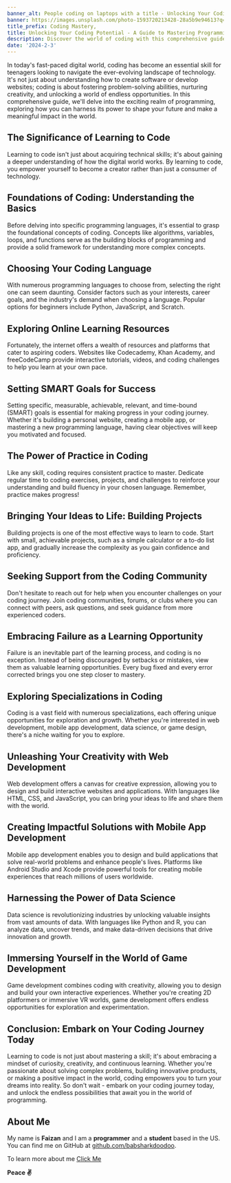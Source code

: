```yaml
---
banner_alt: People coding on laptops with a title - Unlocking Your Coding Potential
banner: https://images.unsplash.com/photo-1593720213428-28a5b9e94613?q=80&w=2070&auto=format&fit=crop&ixlib=rb-4.0.3&ixid=M3wxMjA3fDB8MHxwaG90by1wYWdlfHx8fGVufDB8fHx8fA%3D%3D
title_prefix: Coding Mastery,
title: Unlocking Your Coding Potential - A Guide to Mastering Programming
description: Discover the world of coding with this comprehensive guide. Learn fundamentals, choose your language, build projects, and explore specializations to shape your future in tech.
date: '2024-2-3'
---
```


In today's fast-paced digital world, coding has become an essential skill for teenagers looking to navigate the ever-evolving landscape of technology. It's not just about understanding how to create software or develop websites; coding is about fostering problem-solving abilities, nurturing creativity, and unlocking a world of endless opportunities. In this comprehensive guide, we'll delve into the exciting realm of programming, exploring how you can harness its power to shape your future and make a meaningful impact in the world.

## The Significance of Learning to Code

Learning to code isn't just about acquiring technical skills; it's about gaining a deeper understanding of how the digital world works. By learning to code, you empower yourself to become a creator rather than just a consumer of technology.

## Foundations of Coding: Understanding the Basics

Before delving into specific programming languages, it's essential to grasp the foundational concepts of coding. Concepts like algorithms, variables, loops, and functions serve as the building blocks of programming and provide a solid framework for understanding more complex concepts.

## Choosing Your Coding Language

With numerous programming languages to choose from, selecting the right one can seem daunting. Consider factors such as your interests, career goals, and the industry's demand when choosing a language. Popular options for beginners include Python, JavaScript, and Scratch.

## Exploring Online Learning Resources

Fortunately, the internet offers a wealth of resources and platforms that cater to aspiring coders. Websites like Codecademy, Khan Academy, and freeCodeCamp provide interactive tutorials, videos, and coding challenges to help you learn at your own pace.

## Setting SMART Goals for Success

Setting specific, measurable, achievable, relevant, and time-bound (SMART) goals is essential for making progress in your coding journey. Whether it's building a personal website, creating a mobile app, or mastering a new programming language, having clear objectives will keep you motivated and focused.

## The Power of Practice in Coding

Like any skill, coding requires consistent practice to master. Dedicate regular time to coding exercises, projects, and challenges to reinforce your understanding and build fluency in your chosen language. Remember, practice makes progress!

## Bringing Your Ideas to Life: Building Projects

Building projects is one of the most effective ways to learn to code. Start with small, achievable projects, such as a simple calculator or a to-do list app, and gradually increase the complexity as you gain confidence and proficiency.

## Seeking Support from the Coding Community

Don't hesitate to reach out for help when you encounter challenges on your coding journey. Join coding communities, forums, or clubs where you can connect with peers, ask questions, and seek guidance from more experienced coders.

## Embracing Failure as a Learning Opportunity

Failure is an inevitable part of the learning process, and coding is no exception. Instead of being discouraged by setbacks or mistakes, view them as valuable learning opportunities. Every bug fixed and every error corrected brings you one step closer to mastery.

## Exploring Specializations in Coding

Coding is a vast field with numerous specializations, each offering unique opportunities for exploration and growth. Whether you're interested in web development, mobile app development, data science, or game design, there's a niche waiting for you to explore.

## Unleashing Your Creativity with Web Development

Web development offers a canvas for creative expression, allowing you to design and build interactive websites and applications. With languages like HTML, CSS, and JavaScript, you can bring your ideas to life and share them with the world.

## Creating Impactful Solutions with Mobile App Development

Mobile app development enables you to design and build applications that solve real-world problems and enhance people's lives. Platforms like Android Studio and Xcode provide powerful tools for creating mobile experiences that reach millions of users worldwide.

## Harnessing the Power of Data Science

Data science is revolutionizing industries by unlocking valuable insights from vast amounts of data. With languages like Python and R, you can analyze data, uncover trends, and make data-driven decisions that drive innovation and growth.

## Immersing Yourself in the World of Game Development

Game development combines coding with creativity, allowing you to design and build your own interactive experiences. Whether you're creating 2D platformers or immersive VR worlds, game development offers endless opportunities for exploration and experimentation.

## Conclusion: Embark on Your Coding Journey Today

Learning to code is not just about mastering a skill; it's about embracing a mindset of curiosity, creativity, and continuous learning. Whether you're passionate about solving complex problems, building innovative products, or making a positive impact in the world, coding empowers you to turn your dreams into reality. So don't wait - embark on your coding journey today, and unlock the endless possibilities that await you in the world of programming.

## **About Me**

My name is **Faizan** and I am a **programmer** and a **student** based in the US. You can find me on GitHub at [github.com/babsharkdoodoo](https://github.com/babsharkdoodoo).

To learn more about me [Click Me](https://faizanak.vercel.app/blog/about)

**Peace ✌**
